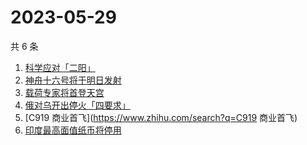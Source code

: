 # 2023-05-29

共 6 条

<!-- BEGIN -->
<!-- 最后更新时间 Mon May 29 2023 13:07:22 GMT+0800 (China Standard Time) -->

1. [科学应对「二阳」](https://www.zhihu.com/search?q=科学应对「二阳」)
1. [神舟十六号将于明日发射](https://www.zhihu.com/search?q=神舟十六号将于明日发射)
1. [载荷专家将首登天宫](https://www.zhihu.com/search?q=载荷专家将首登天宫)
1. [俄对乌开出停火「四要求」](https://www.zhihu.com/search?q=俄对乌开出停火「四要求」)
1. [C919 商业首飞](https://www.zhihu.com/search?q=C919 商业首飞)
1. [印度最高面值纸币将停用](https://www.zhihu.com/search?q=印度最高面值纸币将停用)

<!-- END -->
